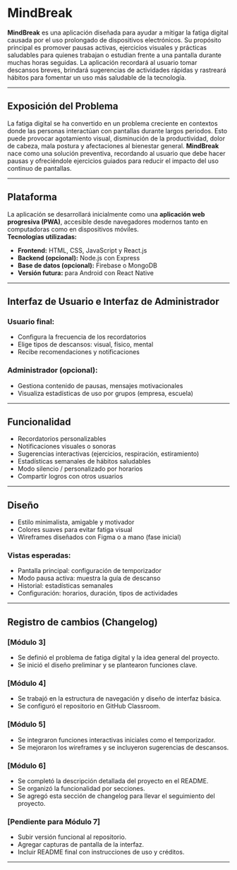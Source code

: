 # MindBreak

**MindBreak** es una aplicación diseñada para ayudar a mitigar la fatiga digital causada por el uso prolongado de dispositivos electrónicos. Su propósito principal es promover pausas activas, ejercicios visuales y prácticas saludables para quienes trabajan o estudian frente a una pantalla durante muchas horas seguidas. La aplicación recordará al usuario tomar descansos breves, brindará sugerencias de actividades rápidas y rastreará hábitos para fomentar un uso más saludable de la tecnología.

---

## Exposición del Problema

La fatiga digital se ha convertido en un problema creciente en contextos donde las personas interactúan con pantallas durante largos periodos. Esto puede provocar agotamiento visual, disminución de la productividad, dolor de cabeza, mala postura y afectaciones al bienestar general. **MindBreak** nace como una solución preventiva, recordando al usuario que debe hacer pausas y ofreciéndole ejercicios guiados para reducir el impacto del uso continuo de pantallas.

---

## Plataforma

La aplicación se desarrollará inicialmente como una **aplicación web progresiva (PWA)**, accesible desde navegadores modernos tanto en computadoras como en dispositivos móviles.  
**Tecnologías utilizadas:**
- **Frontend:** HTML, CSS, JavaScript y React.js
- **Backend (opcional):** Node.js con Express
- **Base de datos (opcional):** Firebase o MongoDB
- **Versión futura:** para Android con React Native

---

## Interfaz de Usuario e Interfaz de Administrador

### Usuario final:
- Configura la frecuencia de los recordatorios
- Elige tipos de descansos: visual, físico, mental
- Recibe recomendaciones y notificaciones

### Administrador (opcional):
- Gestiona contenido de pausas, mensajes motivacionales
- Visualiza estadísticas de uso por grupos (empresa, escuela)

---

## Funcionalidad

- Recordatorios personalizables
- Notificaciones visuales o sonoras
- Sugerencias interactivas (ejercicios, respiración, estiramiento)
- Estadísticas semanales de hábitos saludables
- Modo silencio / personalizado por horarios
- Compartir logros con otros usuarios

---

## Diseño

- Estilo minimalista, amigable y motivador
- Colores suaves para evitar fatiga visual
- Wireframes diseñados con Figma o a mano (fase inicial)

### Vistas esperadas:
- Pantalla principal: configuración de temporizador
- Modo pausa activa: muestra la guía de descanso
- Historial: estadísticas semanales
- Configuración: horarios, duración, tipos de actividades

---

## Registro de cambios (Changelog)

### [Módulo 3]
- Se definió el problema de fatiga digital y la idea general del proyecto.
- Se inició el diseño preliminar y se plantearon funciones clave.

### [Módulo 4]
- Se trabajó en la estructura de navegación y diseño de interfaz básica.
- Se configuró el repositorio en GitHub Classroom.

### [Módulo 5]
- Se integraron funciones interactivas iniciales como el temporizador.
- Se mejoraron los wireframes y se incluyeron sugerencias de descansos.

### [Módulo 6]
- Se completó la descripción detallada del proyecto en el README.
- Se organizó la funcionalidad por secciones.
- Se agregó esta sección de changelog para llevar el seguimiento del proyecto.

### [Pendiente para Módulo 7]
- Subir versión funcional al repositorio.
- Agregar capturas de pantalla de la interfaz.
- Incluir README final con instrucciones de uso y créditos.

---

